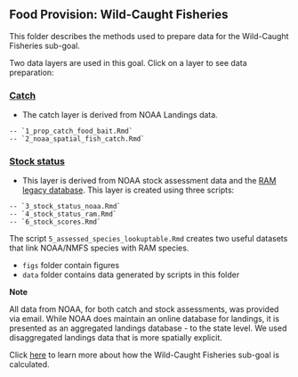 ## Food Provision: Wild-Caught Fisheries

This folder describes the methods used to prepare data for the Wild-Caught Fisheries sub-goal.

Two data layers are used in this goal. Click on a layer to see data preparation:

### [Catch](https://ohi-northeast.github.io/ne-prep/prep/fis/2_noaa_spatial_fish_catch.html)
- The catch layer is derived from NOAA Landings data.

```
-- `1_prop_catch_food_bait.Rmd`
-- `2_noaa_spatial_fish_catch.Rmd`
```

### [Stock status](https://ohi-northeast.github.io/ne-prep/prep/fis/6_stock_scores.html)
- This layer is derived from NOAA stock assessment data and the [RAM legacy database](https://www.ramlegacy.org/). This layer is created using three scripts:
```
-- `3_stock_status_noaa.Rmd`
-- `4_stock_status_ram.Rmd`
-- `6_stock_scores.Rmd`
```

The script `5_assessed_species_lookuptable.Rmd` creates two useful datasets that link NOAA/NMFS species with RAM species.

- `figs` folder contain figures
- `data` folder contains data generated by scripts in this folder

**Note** 

All data from NOAA, for both catch and stock assessments, was provided via email. While NOAA does maintain an online database for landings, it is presented as an aggregated landings database - to the state level. We used disaggregated landings data that is more spatially explicit.

Click [here](https://github.com/OHI-Northeast/ne-prep/blob/gh-pages/prep/fis/description.md#wild-caught-fisheries) to learn more about how the Wild-Caught Fisheries sub-goal is calculated.

